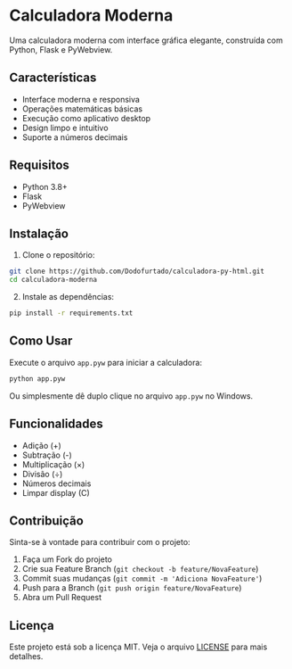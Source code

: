 # Calculadora Moderna

Uma calculadora moderna com interface gráfica elegante, construída com Python, Flask e PyWebview.

## Características

- Interface moderna e responsiva
- Operações matemáticas básicas
- Execução como aplicativo desktop
- Design limpo e intuitivo
- Suporte a números decimais

## Requisitos

- Python 3.8+
- Flask
- PyWebview

## Instalação

1. Clone o repositório:
```bash
git clone https://github.com/Dodofurtado/calculadora-py-html.git
cd calculadora-moderna
```

2. Instale as dependências:
```bash
pip install -r requirements.txt
```

## Como Usar

Execute o arquivo `app.pyw` para iniciar a calculadora:
```bash
python app.pyw
```

Ou simplesmente dê duplo clique no arquivo `app.pyw` no Windows.

## Funcionalidades

- Adição (+)
- Subtração (-)
- Multiplicação (×)
- Divisão (÷)
- Números decimais
- Limpar display (C)

## Contribuição

Sinta-se à vontade para contribuir com o projeto:

1. Faça um Fork do projeto
2. Crie sua Feature Branch (`git checkout -b feature/NovaFeature`)
3. Commit suas mudanças (`git commit -m 'Adiciona NovaFeature'`)
4. Push para a Branch (`git push origin feature/NovaFeature`)
5. Abra um Pull Request

## Licença

Este projeto está sob a licença MIT. Veja o arquivo [LICENSE](LICENSE) para mais detalhes.
